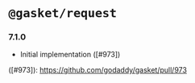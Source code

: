 # `@gasket/request`

### 7.1.0

- Initial implementation ([#973])

([#973]): https://github.com/godaddy/gasket/pull/973

